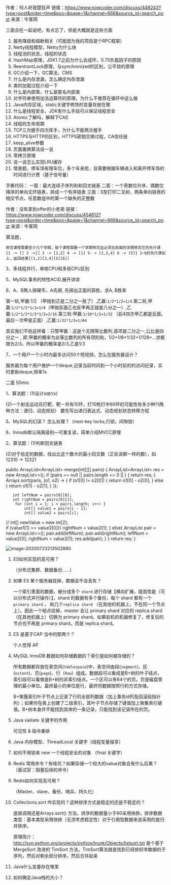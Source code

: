 作者：何人听我楚狂声
链接：https://www.nowcoder.com/discuss/448243?type=post&order=time&pos=&page=1&channel=666&source_id=search_post
来源：牛客网



三面合在一起说吧，有点忘了，但是大概就是这些方面

1. 服务降级和熔断相关（可能因为我的项目是个RPC框架） 
2. Netty线程模型，Netty为什么快 
3. 线程池的状态，线程的状态 
4. HashMap原理，JDK1.7之前为什么会成环，0.75负载因子的原因 
5. ReentrantLock原理，与synchronized的区别，公平锁的原理 
6. GC介绍一下，GC算法，CMS 
7. 什么是内存泄漏，怎么确定内存泄漏 
8. 类的加载过程介绍一下 
9. 什么是内部类，什么是匿名内部类 
10. 对字符串使用加法运算符的原理，为什么不推荐在循环中这么做 
11. Java内存区域，static关键字修饰的变量存放在哪 
12. 什么是线程安全，JDK有什么手段可以保证线程安全 
13. Atomic了解吗，解释下CAS 
14. 线程的生命周期 
15. TCP三次握手四次挥手，为什么不能两次握手 
16. HTTPS与HTTP的区别，HTTPS密钥交换过程，CA信任链 
17. keep_alive参数 
18. 页面置换算法说一说 
19. 零拷贝原理 
20. 说一说怎么实现LRU缓存 
21. 情景题，停车场有限车位，多个车来抢，且需要根据车辆进入和离开停车场的时间进行计费（基于信号量） 

手撕代码：
一面：最大连续子序列和和回文链表
二面：一个奇数位升序、偶数位降序的单向无环链表，排成一个有序链表
三面：S型打印二叉树，两条单向链表的相交节点，任意数组中的第一个缺失的正整数



作者：没有拿到offer的小老弟
链接：https://www.nowcoder.com/discuss/454612?type=post&order=time&pos=&page=1&channel=666&source_id=search_post
来源：牛客网

算法题， 

```
修完课程需要至少几个学期，每个课程需要一个学期修完且必须在前面的学期修完它的先行课
{1 -> [] 2 ->[] 3 -> [1,2] 4 -> [1] 5- > [1,3,4] 6 -> [5]} 1~6的先行课如上，返回结果[[1,2][3,4][5][6]]
```

 3、多线程并行，单核CPU和多核CPU区别 

  5、MySQL事务的特性ACID,展开讲讲 

  6、A、B两人掷硬币，A先掷, 先掷出正面的获胜，求A, B胜率 

第一轮,甲赢:1/2 （甲抛到正是二分之一胜了）,乙赢:`1/2*1/2=1/4`
第二轮,甲赢:`1/2*1/2*1/2=1/8`（甲抛反面乙也反甲再正就是八分之一）,乙赢:`1/2*1/2*1/2*1/2=1/16`
第三轮:甲赢:`1/16*1/2=1/32` （前4四次甲乙都是反面，最后一次甲是正面）,乙赢:`1/32*1/2=1/64`

其实我们不妨这样看：只管甲赢：这是个无限等比数列,首项是二分之一,公比是四分之一 ,
即,甲赢的概率为此等比数列的所有项的和，1/2+1/8+1/32+1/128+...求极限为2/3。所以甲赢的概率是2/3,乙是1/3

  7、一个用户一个小时内最多访问50个短视频，怎么在服务器设计？ 

  服务器为每个用户维护一个deque,记录当前时间到一个小时前的的访问纪录，实时更新deque,频率1s 


  二面 50min 

  1、算法题：(1)设计sqtr(x) 

  (2)一个射击运动员打靶，靶一共有10环，打10枪打中90环的可能性有多少种?(两种方法：递归、动态规划） 要先写出递归表达式、动态规划状态转移方程 

  5、MySQL的幻读？ 怎么处理？（next-key locks,行锁，间隙锁） 

  6、Innodb默认隔离级别—可重复读，简单介绍MVCC原理 

   2、算法题：(1)判断回文链表  

   (2)对于给定的数据，找出比这个数大的最小回文数（正反读都一样的数），如 12310 -> 12321

 public ArrayList<ArrayList<Integer>> merge(int[][] pairs) {
        ArrayList<ArrayList<Integer>> res = new ArrayList<>();
        if (pairs == null || pairs.length == 0 || ) {
            return res;
        }
        Arrays.sort(paris, (o1, o2) -> {
            if (o1[0] != o2[0]) {
                return o1[0] - o2[0];
            } else {
                return o1[1] - o2[1];
            }
        });
       

       int leftNum = pairs[0][0];
       int rightNum = pairs[0][1];
        for (int i = 1; i < pairs.length; i++) {
            int[] value1 = pairs[i - 1];
            int[] value2 = pairs[i];
//            int[] newValue = new int[2];            
            if (value1[1] >= value2[0]){
                rightNum = value2[1];
            } else{
                ArrayList<Integer> pair = new ArrayList<>();
                pair.add(leftNum);
                pair.add(rightNum);
                leftNum = value2[0];
                rightNum = value2[1];
                res.add(pair);
            }
        }
        return res;
    }

![image-20200723213502890](E:\研究生学习\Work\技术笔记\Anastasia_Java_Note\字节跳动.assets\image-20200723213502890.png)



1. ES如何实现的高可用？ 

   （分布式集群、数据备份......)

2. 如果 ES 某个服务器挂掉，数据会不会丢失？

   一个索引里面的数据，被分成多个 `shard` 进行存储【横向扩展，提高性能（可以分布式并行操作）】，shard 的数据有多个备份，每个 shard 都有一个 `primary shard` ， 和几个`replica shard` （在其他的机器上，不在同一个节点上）。因此一个结点挂掉，master 会让 primary shard 对应的 replica shard（在其他机器上）切换为 primary shard。如果宕机的机器修复了，修复后的节点也不再是 primary shard，而是 replica shard。

3. ES 是基于CAP 当中的那两个？

   个人觉得 AP

4. MySQL InnoDB 数据如何存储数据的？索引是如何被存储的？

   所有数据都存放在表空间(`tablespace`)中，表空间由段(`segment`)、区(`extent`)、页(`page`)、行（`Row`）组成。数据段可以看成是B+树的叶子结点，索引段可以看做是B+树的非索引结点。一个区可以有64个的页。页是磁盘管理的最小单位。最终最小的单位是行，最终将数据按照行的方式存储。

   B+聚簇索引叶子节点上记录了行的全部列数据（加上事务id列及回滚段指针列）；如果你在表上创建了二级索引，其叶子节点存储了键值加上聚集索引键值。B+树本身并不能找到具体的一条记录，只能找到该记录所在的页。

5. Java vailiate 关键字的作用

   可见性 & 指令重排

6. Java 内存模型、ThreadLocal 关键字（线程变量独享）

7. 如何不用锁来 new 一个线程安全的对象 （final 关键字）

8. Redis 常用命令？有啥坑？如果存储一个较大的value对象会有什么后果？（面试官：阻塞后续的命令）

9. Redis如何实现高可用？

   （Master、slave、备份、哨兵、持久化）

10. Collections.sort 咋实现的？这种排序方式是稳定的还是不稳定的？

    底层调用还是Arrays.sort() 方法。排序的数据量小于60采用快排。排序数据类型：基本类型采用快排（无须考虑稳定性）对于引用型数据来说采用的是归并排序。

    原理简介：http://svn.python.org/projects/python/trunk/Objects/listsort.txt 是个基于MergeSort 改进的 TimSort 方法。TimSort算法就是找到已经排好序数据的子序列，然后对剩余部分排序，然后合并起来

11. Java什么变量存在堆里

12. 如何确定Java栈的大小？